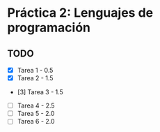 # Práctica 2: Lenguajes de programación

## TODO

- [x] Tarea 1 - 0.5
- [x] Tarea 2 - 1.5
- [3] Tarea 3 - 1.5
- [ ] Tarea 4 - 2.5
- [ ] Tarea 5 - 2.0
- [ ] Tarea 6 - 2.0
